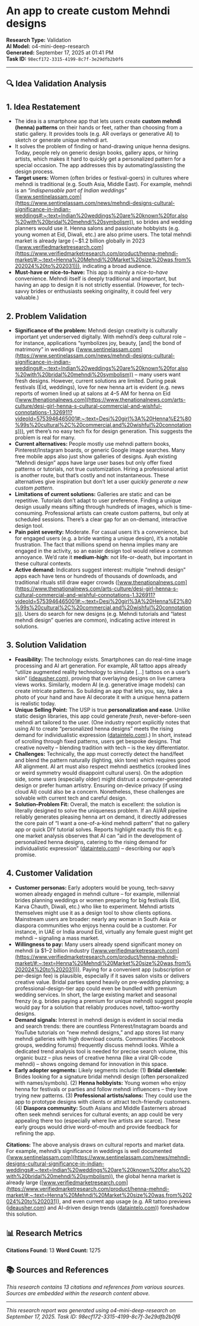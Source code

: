 # An app to create custom Mehndi designs
**Research Type:** Validation  
**AI Model:** o4-mini-deep-research  
**Generated:** September 17, 2025 at 01:41 PM  
**Task ID:** `98ecf172-3315-4199-8c7f-3e29dfb2b0f6`

---

## 🔍 Idea Validation Analysis

## 1. Idea Restatement  
- The idea is a smartphone app that lets users create **custom mehndi (henna) patterns** on their hands or feet, rather than choosing from a static gallery. It provides tools (e.g. AR overlays or generative AI) to sketch or generate unique mehndi art.  
- It solves the problem of finding or hand-drawing unique henna designs. Today, people rely on generic design books, gallery apps, or hiring artists, which makes it hard to quickly get a personalized pattern for a special occasion. The app addresses this by automating/assisting the design process.  
- **Target users:** Women (often brides or festival-goers) in cultures where mehndi is traditional (e.g. South Asia, Middle East). For example, mehndi is an *“indispensable part of Indian weddings”* ([www.sentinelassam.com](https://www.sentinelassam.com/news/mehndi-designs-cultural-significance-in-indian-weddings#:~:text=Indian%20weddings%20are%20known%20for,also%20with%20bridal%20mehndi%20symbolism)), so brides and wedding planners would use it. Henna salons and passionate hobbyists (e.g. young women at Eid, Diwali, etc.) are also prime users. The total mehndi market is already large (∼\$1.2 billion globally in 2023 ([www.verifiedmarketresearch.com](https://www.verifiedmarketresearch.com/product/henna-mehndi-market/#:~:text=Henna%20Mehndi%20Market%20size%20was,from%202024%20to%202031))), indicating a broad audience.  
- **Must-have or nice-to-have:** This app is mainly a *nice-to-have* convenience. Mehndi itself is deeply traditional and important, but having an app to design it is not strictly essential. (However, for tech-savvy brides or enthusiasts seeking originality, it could feel very valuable.)

## 2. Problem Validation  
- **Significance of the problem:** Mehndi design creativity is culturally important yet underserved digitally. With mehndi’s deep cultural role – for instance, applications “symbolizes joy, beauty, [and] the bond of matrimony” in weddings ([www.sentinelassam.com](https://www.sentinelassam.com/news/mehndi-designs-cultural-significance-in-indian-weddings#:~:text=Indian%20weddings%20are%20known%20for,also%20with%20bridal%20mehndi%20symbolism)) – many users want fresh designs. However, current solutions are limited. During peak festivals (Eid, weddings), love for new henna art is evident (e.g. news reports of women lined up at salons at 4–5 AM for henna on Eid ([www.thenationalnews.com](https://www.thenationalnews.com/arts-culture/desi-girl-henna-s-cultural-commercial-and-wishful-connotations-1.326911?videoId=5753946465001#:~:text=Desi%20girl%3A%20Henna%E2%80%99s%20cultural%2C%20commercial,and%20wishful%20connotations))), yet there’s no easy tech fix for design generation. This suggests the problem is real for many.  
- **Current alternatives:** People mostly use mehndi pattern books, Pinterest/Instagram boards, or generic Google image searches. Many free mobile apps also just show galleries of designs. Ayah existing “Mehndi design” apps have large user bases but only offer fixed patterns or tutorials, not true customization. Hiring a professional artist is another route, but that’s costly and not instantaneous. These alternatives give inspiration but don’t let a user *quickly generate a new custom pattern*.  
- **Limitations of current solutions:** Galleries are static and can be repetitive. Tutorials don’t adapt to user preference. Finding a unique design usually means sifting through hundreds of images, which is time-consuming. Professional artists can create custom patterns, but only at scheduled sessions. There’s a clear gap for an on-demand, interactive design tool.  
- **Pain point severity:** Moderate. For casual users it’s a convenience, but for engaged users (e.g. a bride wanting a unique design), it’s a notable frustration. The fact that millions spend on henna implies many are engaged in the activity, so an easier design tool would relieve a common annoyance. We’d rate it **medium-high**: not life-or-death, but important in these cultural contexts.  
- **Active demand:** Indicators suggest interest: multiple “mehndi design” apps each have tens or hundreds of thousands of downloads, and traditional rituals still draw eager crowds ([www.thenationalnews.com](https://www.thenationalnews.com/arts-culture/desi-girl-henna-s-cultural-commercial-and-wishful-connotations-1.326911?videoId=5753946465001#:~:text=Desi%20girl%3A%20Henna%E2%80%99s%20cultural%2C%20commercial,and%20wishful%20connotations)). Users do search for new designs (e.g. Mehndi tutorials and “latest mehndi design” queries are common), indicating active interest in solutions. 

## 3. Solution Validation  
- **Feasibility:** The technology exists. Smartphones can do real-time image processing and AI art generation. For example, AR tattoo apps already “utilize augmented reality technology to simulate […] tattoos on a user’s skin” ([ideausher.com](https://ideausher.com/blog/how-to-develop-an-ar-tattoo-app/#:~:text=An%20AR%20Tattoo%20App%2C%20short,reality%20technology%20to%20simulate%20as)), proving that overlaying designs on live camera views works. Similarly, modern AI (e.g. generative image models) can create intricate patterns. So building an app that lets you, say, take a photo of your hand and have AI decorate it with a unique henna pattern is realistic today.  
- **Unique Selling Point:** The USP is true **personalization and ease**. Unlike static design libraries, this app could generate *fresh*, never-before-seen mehndi art tailored to the user. (One industry report explicitly notes that using AI to create “personalized henna designs” meets the rising demand for individualistic expression ([dataintelo.com](https://dataintelo.com/report/global-henna-mehndi-sales-market#:~:text=anticipate%20consumer%20trends%2C%20optimize%20inventory%2C,time%20customer)).) In short, instead of scrolling through fixed patterns, users get bespoke designs. That creative novelty – blending tradition with tech – is the key differentiator.  
- **Challenges:** Technically, the app must correctly detect the hand/feet and blend the pattern naturally (lighting, skin tone) which requires good AR alignment. AI art must also respect mehndi aesthetics (crooked lines or weird symmetry would disappoint cultural users). On the adoption side, some users (especially older) might distrust a computer-generated design or prefer human artistry. Ensuring on-device privacy (if using cloud AI) could also be a concern. Nonetheless, these challenges are solvable with current tech and careful design.  
- **Solution–Problem Fit:** Overall, the match is excellent: the solution is literally designed to solve the uniqueness problem. If an AI/AR pipeline reliably generates pleasing henna art on demand, it directly addresses the core pain of “I want a one-of-a-kind mehndi pattern” that no gallery app or quick DIY tutorial solves. Reports highlight exactly this fit: e.g. one market analysis observes that AI can “aid in the development of personalized henna designs, catering to the rising demand for individualistic expression” ([dataintelo.com](https://dataintelo.com/report/global-henna-mehndi-sales-market#:~:text=anticipate%20consumer%20trends%2C%20optimize%20inventory%2C,time%20customer)) – describing our app’s promise.

## 4. Customer Validation  
- **Customer personas:** Early adopters would be young, tech-savvy women already engaged in mehndi culture – for example, millennial brides planning weddings or women preparing for big festivals (Eid, Karva Chauth, Diwali, etc.) who like to experiment. Mehndi artists themselves might use it as a design tool to show clients options. Mainstream users are broader: nearly any woman in South Asia or diaspora communities who enjoys henna could be a customer. For instance, in UAE or India around Eid, virtually any female guest might get mehndi – signaling a mass market.  
- **Willingness to pay:** Many users already spend significant money on mehndi (a $1–2 billion industry ([www.verifiedmarketresearch.com](https://www.verifiedmarketresearch.com/product/henna-mehndi-market/#:~:text=Henna%20Mehndi%20Market%20size%20was,from%202024%20to%202031))). Paying for a convenient app (subscription or per-design fee) is plausible, especially if it saves salon visits or delivers creative value. Bridal parties spend heavily on pre-wedding planning; a professional-design-tier app could even be bundled with premium wedding services. In short, the large existing market and seasonal frenzy (e.g. brides paying a premium for unique mehndi) suggest people would pay for a solution that reliably produces novel, tattoo-worthy designs.  
- **Demand signals:** Interest in mehndi design is evident in social media and search trends: there are countless Pinterest/Instagram boards and YouTube tutorials on “new mehndi designs,” and app stores list many mehndi galleries with high download counts. Communities (Facebook groups, wedding forums) frequently discuss mehndi looks. While a dedicated trend analysis tool is needed for precise search volume, this organic buzz – plus news of creative henna (like a viral QR-code mehndi) – shows ongoing demand for innovation in this space.  
- **Early adopter segments:** Likely segments include: (1) **Bridal clientele:** Brides looking for a signature bridal mehndi design (often personalized with names/symbols). (2) **Henna hobbyists:** Young women who enjoy henna for festivals or parties and follow mehndi influencers – they love trying new patterns. (3) **Professional artists/salons:** They could use the app to prototype designs with clients or attract tech-friendly customers. (4) **Diaspora community:** South Asians and Middle Easterners abroad often seek mehndi services for cultural events; an app could be very appealing there too (especially where live artists are scarce). These early groups would drive word-of-mouth and provide feedback for refining the app.

**Citations:** The above analysis draws on cultural reports and market data. For example, mehndi’s significance in weddings is well documented ([www.sentinelassam.com](https://www.sentinelassam.com/news/mehndi-designs-cultural-significance-in-indian-weddings#:~:text=Indian%20weddings%20are%20known%20for,also%20with%20bridal%20mehndi%20symbolism)), the global henna market is already large ([www.verifiedmarketresearch.com](https://www.verifiedmarketresearch.com/product/henna-mehndi-market/#:~:text=Henna%20Mehndi%20Market%20size%20was,from%202024%20to%202031)), and even current app usage (e.g. AR tattoo previews ([ideausher.com](https://ideausher.com/blog/how-to-develop-an-ar-tattoo-app/#:~:text=An%20AR%20Tattoo%20App%2C%20short,reality%20technology%20to%20simulate%20as)) and AI-driven design trends ([dataintelo.com](https://dataintelo.com/report/global-henna-mehndi-sales-market#:~:text=anticipate%20consumer%20trends%2C%20optimize%20inventory%2C,time%20customer))) foreshadow this solution.

## 📊 Research Metrics

**Citations Found:** 13
**Word Count:** 1275

## 📚 Sources and References

*This research contains 13 citations and references from various sources. Sources are embedded within the research content above.*

---

*This research report was generated using o4-mini-deep-research on September 17, 2025. Task ID: 98ecf172-3315-4199-8c7f-3e29dfb2b0f6*

